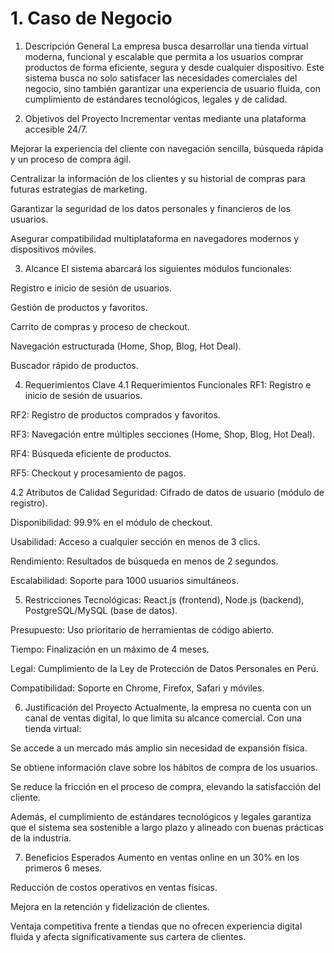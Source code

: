 # 1. Caso de Negocio

1. Descripción General
La empresa busca desarrollar una tienda virtual moderna, funcional y escalable que permita a los usuarios comprar productos de forma eficiente, segura y desde cualquier dispositivo. Este sistema busca no solo satisfacer las necesidades comerciales del negocio, sino también garantizar una experiencia de usuario fluida, con cumplimiento de estándares tecnológicos, legales y de calidad.

2. Objetivos del Proyecto
Incrementar ventas mediante una plataforma accesible 24/7.

Mejorar la experiencia del cliente con navegación sencilla, búsqueda rápida y un proceso de compra ágil.

Centralizar la información de los clientes y su historial de compras para futuras estrategias de marketing.

Garantizar la seguridad de los datos personales y financieros de los usuarios.

Asegurar compatibilidad multiplataforma en navegadores modernos y dispositivos móviles.

3. Alcance
El sistema abarcará los siguientes módulos funcionales:

Registro e inicio de sesión de usuarios.

Gestión de productos y favoritos.

Carrito de compras y proceso de checkout.

Navegación estructurada (Home, Shop, Blog, Hot Deal).

Buscador rápido de productos.

4. Requerimientos Clave
4.1 Requerimientos Funcionales
RF1: Registro e inicio de sesión de usuarios.

RF2: Registro de productos comprados y favoritos.

RF3: Navegación entre múltiples secciones (Home, Shop, Blog, Hot Deal).

RF4: Búsqueda eficiente de productos.

RF5: Checkout y procesamiento de pagos.

4.2 Atributos de Calidad
Seguridad: Cifrado de datos de usuario (módulo de registro).

Disponibilidad: 99.9% en el módulo de checkout.

Usabilidad: Acceso a cualquier sección en menos de 3 clics.

Rendimiento: Resultados de búsqueda en menos de 2 segundos.

Escalabilidad: Soporte para 1000 usuarios simultáneos.

5. Restricciones
Tecnológicas: React.js (frontend), Node.js (backend), PostgreSQL/MySQL (base de datos).

Presupuesto: Uso prioritario de herramientas de código abierto.

Tiempo: Finalización en un máximo de 4 meses.

Legal: Cumplimiento de la Ley de Protección de Datos Personales en Perú.

Compatibilidad: Soporte en Chrome, Firefox, Safari y móviles.

6. Justificación del Proyecto
Actualmente, la empresa no cuenta con un canal de ventas digital, lo que limita su alcance comercial. Con una tienda virtual:

Se accede a un mercado más amplio sin necesidad de expansión física.

Se obtiene información clave sobre los hábitos de compra de los usuarios.

Se reduce la fricción en el proceso de compra, elevando la satisfacción del cliente.

Además, el cumplimiento de estándares tecnológicos y legales garantiza que el sistema sea sostenible a largo plazo y alineado con buenas prácticas de la industria.

7. Beneficios Esperados
Aumento en ventas online en un 30% en los primeros 6 meses.

Reducción de costos operativos en ventas físicas.

Mejora en la retención y fidelización de clientes.

Ventaja competitiva frente a tiendas que no ofrecen experiencia digital fluida y afecta significativamente sus cartera de clientes. 

